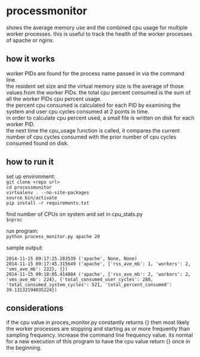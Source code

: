 processmonitor
==============
shows the average memory use and the combined cpu usage for multiple worker 
processes.  this is useful to track the health of the worker processes of
apache or nginx.

how it works
------------
worker PIDs are found for the process name passed in via the command line.  
the resident set size and the virtual memory size is the average of those values from the worker PIDs.
the total cpu percent consumed is the sum of all the worker PIDs cpu percent usage.  
the percent cpu consumed is calculated for each PID by examining the system and user cpu cycles consumed at 2 points in time.  
in order to calculate cpu percent used, a small file is written on disk for each worker PID.  
the next time the cpu_usage function is called, it compares the current number of cpu cycles consumed with the prior number of cpu cycles consumed found on disk.

how to run it
-------------
set up environment:  
`git clone <repo url>`  
`cd processmonitor`  
`virtualenv . --no-site-packages`  
`source bin/activate`  
`pip install -r requirements.txt`  

find number of CPUs on system and set in cpu_stats.py  
`$nproc`

run program:  
`python process_monitor.py apache 20`  

sample output:
```
2014-11-15 09:17:25.283539 ('apache', None, None)
2014-11-15 09:17:45.315649 ('apache', {'rss_ave_mb': 1, 'workers': 2, 'vms_ave_mb': 222}, {})
2014-11-15 09:18:05.414884 ('apache', {'rss_ave_mb': 2, 'workers': 2, 'vms_ave_mb': 224}, {'total_consumed_user_cycles': 288, 'total_consumed_system_cycles': 521, 'total_percent_consumed': 39.13132194035224})
```

considerations 
--------------

if the cpu value in proces_monitor.py constantly returns {} then most likely the worker processes
are stopping and starting as or more frequently than sampling frequency.  increase the command line frequency value.  its normal for a new execution of this program to have the cpu value return {} once in the beginning.  

